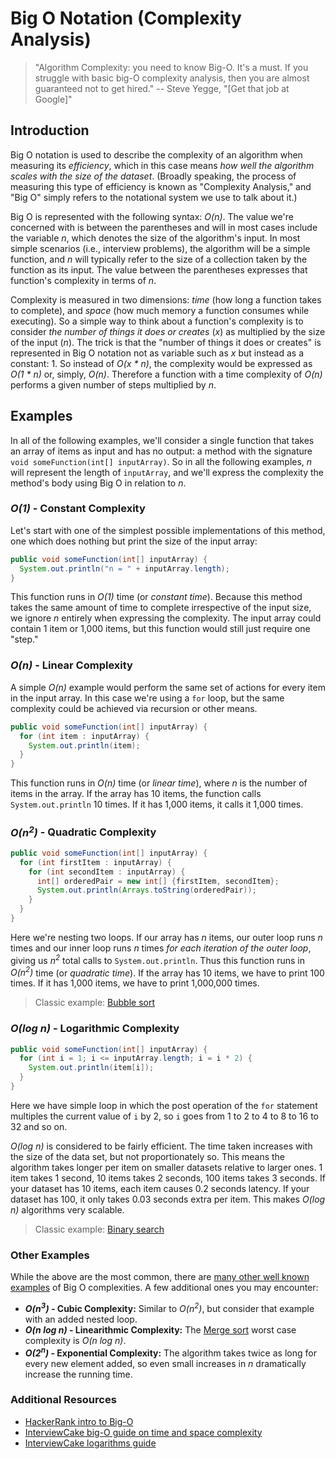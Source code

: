 # Big O Notation (Complexity Analysis)

> "Algorithm Complexity: you need to know Big-O. It's a must. If you struggle with basic big-O complexity analysis, then you are almost guaranteed not to get hired." -- Steve Yegge, "[Get that job at Google]"

## Introduction
Big O notation is used to describe the complexity of an algorithm when measuring its _efficiency_, which in this case means _how well the algorithm scales with the size of the dataset_. (Broadly speaking, the process of measuring this type of efficiency is known as "Complexity Analysis," and "Big O" simply refers to the notational system we use to talk about it.)

Big O is represented with the following syntax: _O(n)_. The value we're concerned with is between the parentheses and will in most cases include the variable _n_, which denotes the size of the algorithm's input. In most simple scenarios (i.e., interview problems), the algorithm will be a simple function, and _n_ will typically refer to the size of a collection taken by the function as its input. The value between the parentheses expresses that function's complexity in terms of _n_.

Complexity is measured in two dimensions: _time_ (how long a function takes to complete), and _space_ (how much memory a function consumes while executing).  So a simple way to think about a function's complexity is to consider _the number of things it does or creates_ (_x_) as multiplied by the size of the input (_n_). The trick is that the "number of things it does or creates" is represented in Big O notation not as variable such as _x_ but instead as a constant: 1. So instead of _O(x * n)_, the complexity would be expressed as _O(1 * n)_ or, simply, _O(n)_. Therefore a function with a time complexity of _O(n)_ performs a given number of steps multiplied by _n_.

## Examples

In all of the following examples, we'll consider a single function that takes an array of items as input and has no output: a method with the signature `void someFunction(int[] inputArray)`. So in all the following examples, _n_ will represent the length of `inputArray`, and we'll express the complexity the method's body using Big O in relation to _n_.

### _O(1)_ - Constant Complexity

Let's start with one of the simplest possible implementations of this method, one which does nothing but print the size of the input array:

```java
public void someFunction(int[] inputArray) {
  System.out.println("n = " + inputArray.length);
}
```

This function runs in _O(1)_ time (or _constant time_).  Because this method takes the same amount of time to complete irrespective of the input size, we  ignore _n_ entirely when expressing the complexity. The input array could contain 1 item or 1,000 items, but this function would still just require one "step."

### _O(n)_ - Linear Complexity

A simple _O(n)_ example would perform the same set of actions for every item in the input array. In this case we're using a `for` loop, but the same complexity could be achieved via recursion or other means.

```java
public void someFunction(int[] inputArray) {
  for (int item : inputArray) {
    System.out.println(item);
  }
}
```

This function runs in _O(n)_ time (or _linear time_), where _n_ is the number of items in the array. If the array has 10 items, the function calls `System.out.println` 10 times. If it has 1,000 items, it calls it 1,000 times.

### _O(n<sup>2</sup>)_ - Quadratic Complexity

```java
public void someFunction(int[] inputArray) {
  for (int firstItem : inputArray) {
    for (int secondItem : inputArray) {
      int[] orderedPair = new int[] {firstItem, secondItem};
      System.out.println(Arrays.toString(orderedPair));
    }
  }
}
```

Here we're nesting two loops. If our array has _n_ items, our outer loop runs _n_ times and our inner loop runs _n_ times _for each iteration of the outer loop_, giving us _n<sup>2</sup>_ total calls to `System.out.println`. Thus this function runs in _O(n<sup>2</sup>)_ time (or _quadratic time_). If the array has 10 items, we have to print 100 times. If it has 1,000 items, we have to print 1,000,000 times.

> Classic example: [Bubble sort](https://en.wikipedia.org/wiki/Bubble_sort)

### _O(log n)_ - Logarithmic Complexity

```java
public void someFunction(int[] inputArray) {
  for (int i = 1; i <= inputArray.length; i = i * 2) {
    System.out.println(item[i]);
  }
}
```

Here we have simple loop in which the post operation of the `for` statement multiples the current value of `i` by 2, so `i` goes from 1 to 2 to 4 to 8 to 16 to 32 and so on.

_O(log n)_ is considered to be fairly efficient. The time taken increases with the size of the data set, but not proportionately so. This means the algorithm takes longer per item on smaller datasets relative to larger ones. 1 item takes 1 second, 10 items takes 2 seconds, 100 items takes 3 seconds. If your dataset has 10 items, each item causes 0.2 seconds latency. If your dataset has 100, it only takes 0.03 seconds extra per item. This makes _O(log n)_ algorithms very scalable.

> Classic example: [Binary search](https://en.wikipedia.org/wiki/Binary_search_algorithm)

### Other Examples

While the above are the most common, there are [many other well known examples](https://en.wikipedia.org/wiki/Time_complexity#Table_of_common_time_complexities) of Big O complexities. A few additional ones you may encounter:

- **_O(n<sup>3</sup>)_ - Cubic Complexity:** Similar to _O(n<sup>2</sup>)_, but consider that example with an added nested loop.
- **_O(n log n)_ - Linearithmic Complexity:** The [Merge sort](https://en.wikipedia.org/wiki/Merge_sort) worst case complexity is _O(n log n)_.
- **_O(2<sup>n</sup>)_ - Exponential Complexity:** The algorithm takes twice as long for every new element added, so even small increases in _n_ dramatically increase the running time.

### Additional Resources
* [HackerRank intro to Big-O](https://www.youtube.com/watch?v=v4cd1O4zkGw)
* [InterviewCake big-O guide on time and space complexity](https://www.interviewcake.com/article/java/big-o-notation-time-and-space-complexity)
* [InterviewCake logarithms guide](https://www.interviewcake.com/article/java/logarithms)